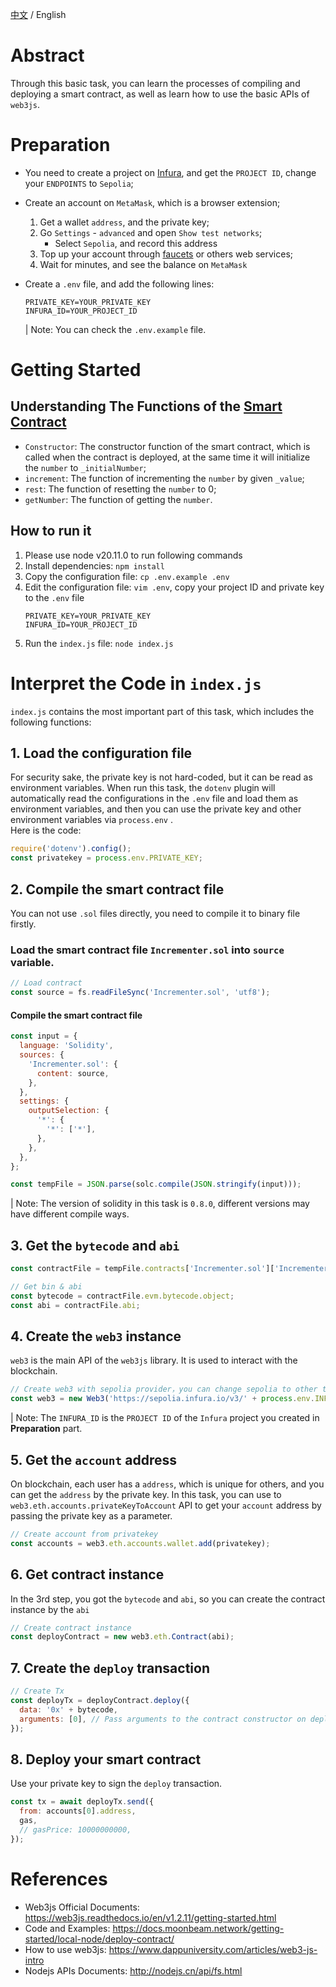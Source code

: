 [中文](./README-cn.md) / English

# Abstract

Through this basic task, you can learn the processes of compiling and deploying a smart contract, as well as learn how to use the basic APIs of `web3js`.

# Preparation

- You need to create a project on [Infura](https://infura.io), and get the `PROJECT ID`, change your `ENDPOINTS` to `Sepolia`;

- Create an account on `MetaMask`, which is a browser extension;

  1. Get a wallet `address`, and the private key;
  2. Go `Settings` - `advanced` and open `Show test networks`;
     - Select `Sepolia`, and record this address
  3. Top up your account through [faucets](https://faucets.chain.link) or others web services;
  4. Wait for minutes, and see the balance on `MetaMask`

- Create a `.env` file, and add the following lines:

  ```text
  PRIVATE_KEY=YOUR_PRIVATE_KEY
  INFURA_ID=YOUR_PROJECT_ID
  ```

  | Note: You can check the `.env.example` file.



# Getting Started

## Understanding The Functions of the [Smart Contract](Incrementer.sol)

- `Constructor`: The constructor function of the smart contract, which is called when the contract is deployed, at the same time it will initialize the `number` to `_initialNumber`;
- `increment`: The function of incrementing the `number` by given `_value`;
- `rest`: The function of resetting the `number` to 0;
- `getNumber`: The function of getting the `number`.

## How to run it

1. Please use node v20.11.0 to run following commands
2. Install dependencies: `npm install`
3. Copy the configuration file: `cp .env.example .env`
4. Edit the configuration file: `vim .env`, copy your project ID and private key to the `.env` file
   ```text
   PRIVATE_KEY=YOUR_PRIVATE_KEY
   INFURA_ID=YOUR_PROJECT_ID
   ```
5. Run the `index.js` file: `node index.js`

# Interpret the Code in `index.js`

`index.js` contains the most important part of this task, which includes the following functions:

## 1. Load the configuration file

For security sake, the private key is not hard-coded, but it can be read as environment variables. When run this task, the `dotenv` plugin will automatically read the configurations in the `.env` file and load them as environment variables, and then you can use the private key and other environment variables via `process.env` .  
Here is the code:

```js
require('dotenv').config();
const privatekey = process.env.PRIVATE_KEY;
```

## 2. Compile the smart contract file

You can not use `.sol` files directly, you need to compile it to binary file firstly.

### Load the smart contract file `Incrementer.sol` into `source` variable.

```js
// Load contract
const source = fs.readFileSync('Incrementer.sol', 'utf8');
```

#### Compile the smart contract file

```js
const input = {
  language: 'Solidity',
  sources: {
    'Incrementer.sol': {
      content: source,
    },
  },
  settings: {
    outputSelection: {
      '*': {
        '*': ['*'],
      },
    },
  },
};

const tempFile = JSON.parse(solc.compile(JSON.stringify(input)));
```

| Note: The version of solidity in this task is `0.8.0`, different versions may have different compile ways.

## 3. Get the `bytecode` and `abi`

```js
const contractFile = tempFile.contracts['Incrementer.sol']['Incrementer'];

// Get bin & abi
const bytecode = contractFile.evm.bytecode.object;
const abi = contractFile.abi;
```

## 4. Create the `web3` instance

`web3` is the main API of the `web3js` library. It is used to interact with the blockchain.

```js
// Create web3 with sepolia provider，you can change sepolia to other testnet
const web3 = new Web3('https://sepolia.infura.io/v3/' + process.env.INFURA_ID);
```

| Note: The `INFURA_ID` is the `PROJECT ID` of the `Infura` project you created in **Preparation** part.

## 5. Get the `account` address

On blockchain, each user has a `address`, which is unique for others, and you can get the `address` by the private key. In this task, you can use to `web3.eth.accounts.privateKeyToAccount` API to get your `account` address by passing the private key as a parameter.

```js
// Create account from privatekey
const accounts = web3.eth.accounts.wallet.add(privatekey);
```

## 6. Get contract instance

In the 3rd step, you got the `bytecode` and `abi`, so you can create the contract instance by the `abi`

```js
// Create contract instance
const deployContract = new web3.eth.Contract(abi);
```

## 7. Create the `deploy` transaction

```js
// Create Tx
const deployTx = deployContract.deploy({
  data: '0x' + bytecode,
  arguments: [0], // Pass arguments to the contract constructor on deployment(_initialNumber in Incremental.sol)
});
```

## 8. Deploy your smart contract

Use your private key to sign the `deploy` transaction.

```js
const tx = await deployTx.send({
  from: accounts[0].address,
  gas,
  // gasPrice: 10000000000,
});
```

# References

- Web3js Official Documents: https://web3js.readthedocs.io/en/v1.2.11/getting-started.html
- Code and Examples: https://docs.moonbeam.network/getting-started/local-node/deploy-contract/
- How to use web3js: https://www.dappuniversity.com/articles/web3-js-intro
- Nodejs APIs Documents: http://nodejs.cn/api/fs.html
